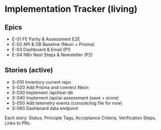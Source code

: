 # Implementation Tracker (living)
## Epics
- E-01 FE Parity & Assessment E2E
- E-02 API & DB Baseline (Neon + Prisma)
- E-03 Dashboard & Email (P1)
- E-04 N8n Next Steps & Newsletter (P2)

## Stories (active)
- S-010 Inventory current repo
- S-020 Add Prisma and connect Neon
- S-030 Implement /api/test-db
- S-040 Implement /api/ai-assessment (save + score)
- S-050 Add telemetry events (console/log file for now)
- S-060 Dashboard data endpoint

Each story: Status, Principle Tags, Acceptance Criteria, Verification Steps, Links to PRs.
